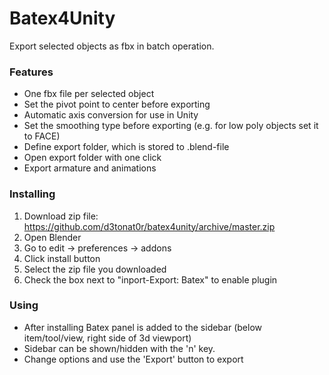 # Batex4Unity
Export selected objects as fbx in batch operation.

### Features
* One fbx file per selected object
* Set the pivot point to center before exporting
* Automatic axis conversion for use in Unity
* Set the smoothing type before exporting (e.g. for low poly objects set it to FACE)
* Define export folder, which is stored to .blend-file
* Open export folder with one click
* Export armature and animations

### Installing
1. Download zip file: https://github.com/d3tonat0r/batex4unity/archive/master.zip
2. Open Blender
3. Go to edit -> preferences -> addons
4. Click install button
5. Select the zip file you downloaded
6. Check the box next to "inport-Export: Batex" to enable plugin

### Using
* After installing Batex panel is added to the sidebar (below item/tool/view, right side of 3d viewport)
* Sidebar can be shown/hidden with the 'n' key.
* Change options and use the 'Export' button to export
